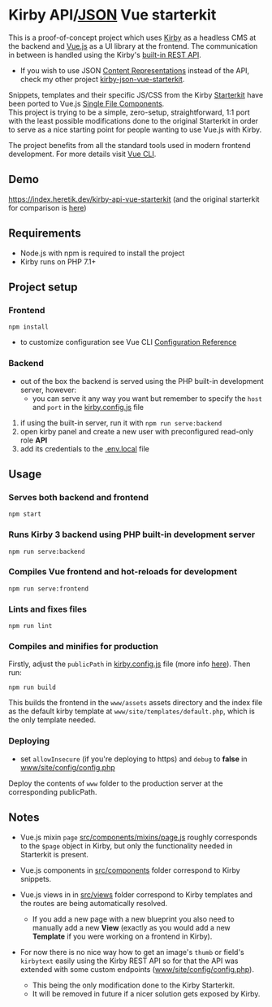 # Kirby API/[JSON](https://github.com/jmheretik/kirby-json-vue-starterkit#kirby-apijson-vue-starterkit) Vue starterkit


This is a proof-of-concept project which uses [Kirby](https://getkirby.com/) as a headless CMS at the backend and [Vue.js](https://vuejs.org/) as a UI library at the frontend. The communication in between is handled using the Kirby's [built-in REST API](https://getkirby.com/docs/guide/api/introduction).

- If you wish to use JSON [Content Representations](https://getkirby.com/docs/guide/templates/content-representations) instead of the API, check my other project [kirby-json-vue-starterkit](https://github.com/jmheretik/kirby-json-vue-starterkit).

Snippets, templates and their specific JS/CSS from the Kirby [Starterkit](https://github.com/getkirby/starterkit) have been ported to Vue.js [Single File Components](https://vuejs.org/v2/guide/single-file-components.html).  
This project is trying to be a simple, zero-setup, straightforward, 1:1 port with the least possible modifications done to the original Starterkit in order to serve as a nice starting point for people wanting to use Vue.js with Kirby.

The project benefits from all the standard tools used in modern frontend development. For more details visit [Vue CLI](https://cli.vuejs.org/).

## Demo

https://index.heretik.dev/kirby-api-vue-starterkit (and the original starterkit for comparison is [here](https://index.heretik.dev/kirby-starterkit))

## Requirements

- Node.js with npm is required to install the project
- Kirby runs on PHP 7.1+

## Project setup

### Frontend
```
npm install
```
- to customize configuration see Vue CLI [Configuration Reference](https://cli.vuejs.org/config/)

### Backend

- out of the box the backend is served using the PHP built-in development server, however:
  - you can serve it any way you want but remember to specify the `host` and `port` in the [kirby.config.js](kirby.config.js) file

1. if using the built-in server, run it with `npm run serve:backend`
2. open kirby panel and create a new user with preconfigured read-only role **API**
3. add its credentials to the [.env.local](.env.local) file

## Usage

### Serves both backend and frontend
```
npm start
```

### Runs Kirby 3 backend using PHP built-in development server
```
npm run serve:backend
```

### Compiles Vue frontend and hot-reloads for development
```
npm run serve:frontend
```

### Lints and fixes files
```
npm run lint
```

### Compiles and minifies for production
Firstly, adjust the `publicPath` in [kirby.config.js](kirby.config.js) file (more info [here](https://cli.vuejs.org/config/#publicpath)). Then run:

```
npm run build
```

This builds the frontend in the `www/assets` assets directory and the index file as the default kirby template at `www/site/templates/default.php`, which is the only template needed.

### Deploying

- set `allowInsecure` (if you're deploying to https) and `debug` to **false** in [www/site/config/config.php](www/site/config/config.php)

Deploy the contents of `www` folder to the production server at the corresponding publicPath.

## Notes

- Vue.js mixin `page` [src/components/mixins/page.js](src/components/mixins/page.js) roughly corresponds to the `$page` object in Kirby, but only the functionality needed in Starterkit is present.
- Vue.js components in [src/components](src/components) folder correspond to Kirby snippets.
- Vue.js views in in [src/views](src/views) folder correspond to Kirby templates and the routes are being automatically resolved.
  - If you add a new page with a new blueprint you also need to manually add a new **View** (exactly as you would add a new **Template** if you were working on a frontend in Kirby).

- For now there is no nice way how to get an image's `thumb` or field's `kirbytext` easily using the Kirby REST API so for that the API was extended with some custom endpoints ([www/site/config/config.php](www/site/config/config.php)).
  - This being the only modification done to the Kirby Starterkit.
  - It will be removed in future if a nicer solution gets exposed by Kirby.
